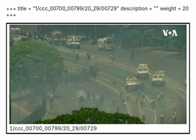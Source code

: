 +++
title = "1/ccc_00700_00799/20_29/00729"
description = ""
weight = 20
+++

<table style="border:2px solid black;max-width:800px;max-height:800px;" 
><tr><td>
<img class="center-fit-jpg"
src="/jpg_/aaa_20190430_NxaOmWaI8sI_00728.jpg">
1/ccc_00700_00799/20_29/00729
</img></td></tr></table>
